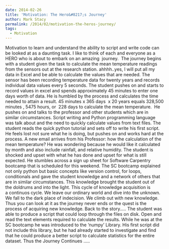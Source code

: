 ```yaml
---
date: 2014-02-26
title: 'Motivation: The Hero&#8217;s Journey'
author: Mark Stacy
permalink: /2014/02/motivation-the-heros-journey/
tags:
  - Motivation
---
```

Motivation to learn and understand the ability to script and write code can be looked at as a daunting task. I like to think of each and everyone as a HERO who is about to embark on an amazing  journey.  The journey begins with a student given the task to calculate the mean temperature readings from the sensors out at the research station. ahhhh..yes, I will put all my data in Excel and be able to calculate the values that are needed. The sensor has been recording temperature data for twenty years and records individual data values every 5 seconds. The student pushes on and starts to record values in excel and spends approximately 45 minutes to enter one days worth of data. He is humbled by the process and calculates the time needed to attain a result. 45 minutes x 365 days  x 20 years equals 328,500 minutes , 5475 hours, or  228 days to calculate the mean temperature.  He pushes on and talks to the professor and other students which are in similar circumstances. Script writing and Python programming language was talk about and the need to quickly calculate values from text files. The student reads the quick python tutorial and sets off to write his first script. He feels lost not sure what he is doing, but pushes on and works hard at the process. A new email arrives from his Professor: how the calculation of the mean temperature? He was wondering because he would like it calculated by month and also include rainfall, and relative humidity. The student is shocked and upset with what he has done and upset for what is still expected. He stumbles across a sign up sheet for Software Carpentry bootcamp that is scheduled for this weekend. The SC bootcamp explained not only python but basic concepts like version control, for loops, conditionals and gave the student knowledge and a network of others that are in similar circumstances. This knowledge brought the student out of the doldrums and into the light. This cycle of knowledge acquisition is a continuos cycle. We leave our ordinary world and dive into the unknown. We fall to the dark place of indecision. We climb out with new knowledge. Thus you can look at it as the journey never ends or the quest is the process of acquiring new knowledge. Back to the story&#8230;.. The student was able to produce a script that could loop through the files on disk. Open and read the text elements required to calculate the results. While he was at the SC bootcamp he was introduced to the &#8216;numpy&#8217; Library. His first script did not include this library, but he had already started to investigate and find that he could produce a better script to calculate statistics for the entire dataset. Thus the Journey Continues &#8230;..

